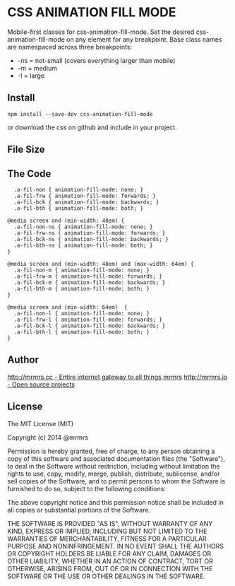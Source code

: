 # CSS ANIMATION FILL MODE

  Mobile-first classes for css-animation-fill-mode.
  Set the desired css-animation-fill-mode on any element for any breakpoint.
  Base class names are namespaced across three breakpoints:

*  -ns = not-small (covers everything larger than mobile)
*  -m  = medium
*  -l  = large

## Install
```
npm install --save-dev css-animation-fill-mode
```
or download the css on github and include in your project.

## File Size


## The Code
```
  .a-fil-non { animation-fill-mode: none; }
  .a-fil-frw { animation-fill-mode: forwards; }
  .a-fil-bck { animation-fill-mode: backwards; }
  .a-fil-bth { animation-fill-mode: both; }

@media screen and (min-width: 48em) {
  .a-fil-non-ns { animation-fill-mode: none; }
  .a-fil-frw-ns { animation-fill-mode: forwards; }
  .a-fil-bck-ns { animation-fill-mode: backwards; }
  .a-fil-bth-ns { animation-fill-mode: both; }
}

@media screen and (min-width: 48em) and (max-width: 64em) {
  .a-fil-non-m { animation-fill-mode: none; }
  .a-fil-frw-m { animation-fill-mode: forwards; }
  .a-fil-bck-m { animation-fill-mode: backwards; }
  .a-fil-bth-m { animation-fill-mode: both; }
}

@media screen and (min-width: 64em)  {
  .a-fil-non-l { animation-fill-mode: none; }
  .a-fil-frw-l { animation-fill-mode: forwards; }
  .a-fil-bck-l { animation-fill-mode: backwards; }
  .a-fil-bth-l { animation-fill-mode: both; }
}

```

## Author

[http://mrmrs.cc - Entire internet gateway to all things mrmrs](http://mrmrs.cc)
[http://mrmrs.io - Open source projects](http://mrmrs.io)

## License

The MIT License (MIT)

Copyright (c) 2014 @mrmrs

Permission is hereby granted, free of charge, to any person obtaining a copy
of this software and associated documentation files (the "Software"), to deal
in the Software without restriction, including without limitation the rights
to use, copy, modify, merge, publish, distribute, sublicense, and/or sell
copies of the Software, and to permit persons to whom the Software is
furnished to do so, subject to the following conditions:

The above copyright notice and this permission notice shall be included in
all copies or substantial portions of the Software.

THE SOFTWARE IS PROVIDED "AS IS", WITHOUT WARRANTY OF ANY KIND, EXPRESS OR
IMPLIED, INCLUDING BUT NOT LIMITED TO THE WARRANTIES OF MERCHANTABILITY,
FITNESS FOR A PARTICULAR PURPOSE AND NONINFRINGEMENT. IN NO EVENT SHALL THE
AUTHORS OR COPYRIGHT HOLDERS BE LIABLE FOR ANY CLAIM, DAMAGES OR OTHER
LIABILITY, WHETHER IN AN ACTION OF CONTRACT, TORT OR OTHERWISE, ARISING FROM,
OUT OF OR IN CONNECTION WITH THE SOFTWARE OR THE USE OR OTHER DEALINGS IN
THE SOFTWARE.

